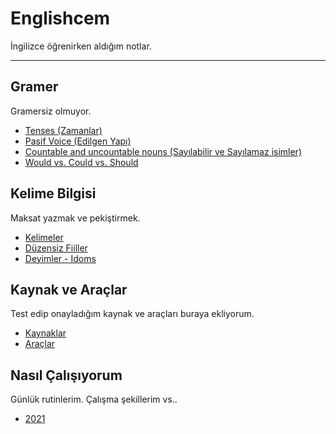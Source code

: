 # Englishcem

İngilizce öğrenirken aldığım notlar.

---
## Gramer
Gramersiz olmuyor.
- [Tenses (Zamanlar)](/gramer/zamanlar.md)  
- [Pasif Voice (Edilgen Yapı)](/gramer/edilgen_yapi.md)  
- [Countable and uncountable nouns (Sayılabilir ve Sayılamaz isimler) ](/gramer/sayilabilir_ve_sayilamaz_isimler.md)  
- [Would vs. Could vs. Should](/gramer/would_could_should.md)

## Kelime Bilgisi
Maksat yazmak ve pekiştirmek.
- [Kelimeler](/kelimeler/kelimeler.md)  
- [Düzensiz Fiiller](/kelimeler/duzensiz_fiiller.md)  
- [Deyimler - Idoms](/kelimeler/deyimler.md) 

## Kaynak ve Araçlar
Test edip onayladığım kaynak ve araçları buraya ekliyorum.
- [Kaynaklar](/kaynak_araclar/kaynaklar.md)
- [Araçlar](/kaynak_araclar/araclar.md)

## Nasıl Çalışıyorum
Günlük rutinlerim. Çalışma şekillerim vs..
- [2021](/nasil_calisiyorum/2021.md)